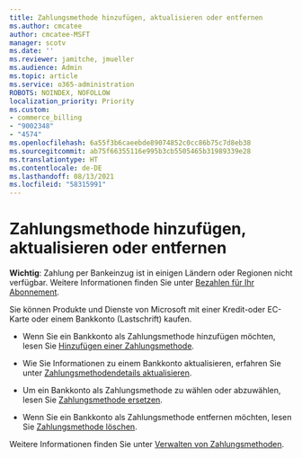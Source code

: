 ```yaml
---
title: Zahlungsmethode hinzufügen, aktualisieren oder entfernen
ms.author: cmcatee
author: cmcatee-MSFT
manager: scotv
ms.date: ''
ms.reviewer: jamitche, jmueller
ms.audience: Admin
ms.topic: article
ms.service: o365-administration
ROBOTS: NOINDEX, NOFOLLOW
localization_priority: Priority
ms.custom:
- commerce_billing
- "9002348"
- "4574"
ms.openlocfilehash: 6a55f3b6caeebde89074852c0cc86b75c7d8eb38
ms.sourcegitcommit: ab75f66355116e995b3cb5505465b31989339e28
ms.translationtype: HT
ms.contentlocale: de-DE
ms.lasthandoff: 08/13/2021
ms.locfileid: "58315991"
---
```

# <a name="add-update-or-remove-payment-method"></a>Zahlungsmethode hinzufügen, aktualisieren oder entfernen

**Wichtig**: Zahlung per Bankeinzug ist in einigen Ländern oder Regionen nicht verfügbar. Weitere Informationen finden Sie unter [Bezahlen für Ihr Abonnement](https://docs.microsoft.com/microsoft-365/commerce/billing-and-payments/pay-for-your-subscription). 

Sie können Produkte und Dienste von Microsoft mit einer Kredit-oder EC-Karte oder einem Bankkonto (Lastschrift) kaufen.

- Wenn Sie ein Bankkonto als Zahlungsmethode hinzufügen möchten, lesen Sie [Hinzufügen einer Zahlungsmethode](https://docs.microsoft.com/microsoft-365/commerce/billing-and-payments/manage-payment-methods#add-a-payment-method).

- Wie Sie Informationen zu einem Bankkonto aktualisieren, erfahren Sie unter [Zahlungsmethodendetails aktualisieren](https://docs.microsoft.com/microsoft-365/commerce/billing-and-payments/manage-payment-methods#update-payment-method-details).

- Um ein Bankkonto als Zahlungsmethode zu wählen oder abzuwählen, lesen Sie [Zahlungsmethode ersetzen](https://docs.microsoft.com/microsoft-365/commerce/billing-and-payments/manage-payment-methods#replace-a-payment-method).

- Wenn Sie ein Bankkonto als Zahlungsmethode entfernen möchten, lesen Sie [Zahlungsmethode löschen](https://docs.microsoft.com/microsoft-365/commerce/billing-and-payments/manage-payment-methods#delete-a-payment-method).

Weitere Informationen finden Sie unter [Verwalten von Zahlungsmethoden](https://docs.microsoft.com/microsoft-365/commerce/billing-and-payments/manage-payment-methods).
